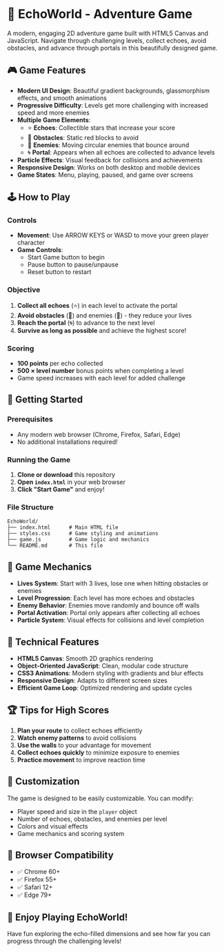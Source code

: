 # 🌟 EchoWorld - Adventure Game

A modern, engaging 2D adventure game built with HTML5 Canvas and JavaScript. Navigate through challenging levels, collect echoes, avoid obstacles, and advance through portals in this beautifully designed game.

## 🎮 Game Features

- **Modern UI Design**: Beautiful gradient backgrounds, glassmorphism effects, and smooth animations
- **Progressive Difficulty**: Levels get more challenging with increased speed and more enemies
- **Multiple Game Elements**:
  - ⭐ **Echoes**: Collectible stars that increase your score
  - 🔴 **Obstacles**: Static red blocks to avoid
  - 🔵 **Enemies**: Moving circular enemies that bounce around
  - 🌀 **Portal**: Appears when all echoes are collected to advance levels
- **Particle Effects**: Visual feedback for collisions and achievements
- **Responsive Design**: Works on both desktop and mobile devices
- **Game States**: Menu, playing, paused, and game over screens

## 🕹️ How to Play

### Controls
- **Movement**: Use ARROW KEYS or WASD to move your green player character
- **Game Controls**: 
  - Start Game button to begin
  - Pause button to pause/unpause
  - Reset button to restart

### Objective
1. **Collect all echoes** (⭐) in each level to activate the portal
2. **Avoid obstacles** (🔴) and enemies (🔵) - they reduce your lives
3. **Reach the portal** (🌀) to advance to the next level
4. **Survive as long as possible** and achieve the highest score!

### Scoring
- **100 points** per echo collected
- **500 × level number** bonus points when completing a level
- Game speed increases with each level for added challenge

## 🚀 Getting Started

### Prerequisites
- Any modern web browser (Chrome, Firefox, Safari, Edge)
- No additional installations required!

### Running the Game
1. **Clone or download** this repository
2. **Open `index.html`** in your web browser
3. **Click "Start Game"** and enjoy!

### File Structure
```
EchoWorld/
├── index.html      # Main HTML file
├── styles.css      # Game styling and animations
├── game.js         # Game logic and mechanics
└── README.md       # This file
```

## 🎯 Game Mechanics

- **Lives System**: Start with 3 lives, lose one when hitting obstacles or enemies
- **Level Progression**: Each level has more echoes and obstacles
- **Enemy Behavior**: Enemies move randomly and bounce off walls
- **Portal Activation**: Portal only appears after collecting all echoes
- **Particle System**: Visual effects for collisions and level completion

## 🎨 Technical Features

- **HTML5 Canvas**: Smooth 2D graphics rendering
- **Object-Oriented JavaScript**: Clean, modular code structure
- **CSS3 Animations**: Modern styling with gradients and blur effects
- **Responsive Design**: Adapts to different screen sizes
- **Efficient Game Loop**: Optimized rendering and update cycles

## 🏆 Tips for High Scores

1. **Plan your route** to collect echoes efficiently
2. **Watch enemy patterns** to avoid collisions
3. **Use the walls** to your advantage for movement
4. **Collect echoes quickly** to minimize exposure to enemies
5. **Practice movement** to improve reaction time

## 🔧 Customization

The game is designed to be easily customizable. You can modify:
- Player speed and size in the `player` object
- Number of echoes, obstacles, and enemies per level
- Colors and visual effects
- Game mechanics and scoring system

## 📱 Browser Compatibility

- ✅ Chrome 60+
- ✅ Firefox 55+
- ✅ Safari 12+
- ✅ Edge 79+

## 🎉 Enjoy Playing EchoWorld!

Have fun exploring the echo-filled dimensions and see how far you can progress through the challenging levels!